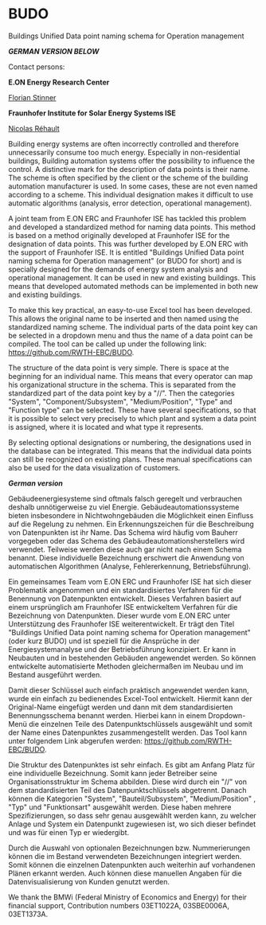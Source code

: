 # BUDO
Buildings Unified Data point naming schema for Operation management

***GERMAN VERSION BELOW***

Contact persons:

**E.ON Energy Research Center**


[Florian Stinner](fstinner@eonerc.rwth-aachen.de)

**Fraunhofer Institute for Solar Energy Systems ISE**

[Nicolas Réhault](Nicolas.Rehault@ise.fraunhofer.de)


Building energy systems are often incorrectly controlled and therefore unnecessarily consume too much energy. Especially in non-residential buildings, Building automation systems offer the possibility to influence the control. A distinctive mark for the description of data points is their name. The scheme is often specified by the client or the scheme of the building automation manufacturer is used. In some cases, these are not even named according to a scheme. This individual designation makes it difficult to use automatic algorithms (analysis, error detection, operational management). 

A joint team from E.ON ERC and Fraunhofer ISE has tackled this problem and developed a standardized method for naming data points. This method is based on a method originally developed at Fraunhofer ISE for the designation of data points. This was further developed by E.ON ERC with the support of Fraunhofer ISE. It is entitled "Buildings Unified Data point naming schema for Operation management" (or BUDO for short) and is specially designed for the demands of energy system analysis and operational management. It can be used in new and existing buildings. This means that developed automated methods can be implemented in both new and existing buildings.

To make this key practical, an easy-to-use Excel tool has been developed. This allows the original name to be inserted and then named using the standardized naming scheme. The individual parts of the data point key can be selected in a dropdown menu and thus the name of a data point can be compiled. The tool can be called up under the following link: https://github.com/RWTH-EBC/BUDO.


The structure of the data point is very simple. There is space at the beginning for an individual name. This means that every operator can map his organizational structure in the schema. This is separated from the standardized part of the data point key by a "//". Then the categories "System", "Component/Subsystem", "Medium/Position", "Type" and "Function type" can be selected. These have several specifications, so that it is possible to select very precisely to which plant and system a data point is assigned, where it is located and what type it represents.

By selecting optional designations or numbering, the designations used in the database can be integrated. This means that the individual data points can still be recognized on existing plans. These manual specifications can also be used for the data visualization of customers.


***German version***

Gebäudeenergiesysteme sind oftmals falsch geregelt und verbrauchen deshalb unnötigerweise zu viel Energie. Gebäudeautomationssysteme bieten insbesondere in Nichtwohngebäuden die Möglichkeit einen Einfluss auf die Regelung zu nehmen. Ein Erkennungszeichen für die Beschreibung von Datenpunkten ist ihr Name. Das Schema wird häufig vom Bauherr vorgegeben oder das Schema des Gebäudeautomationsherstellers wird verwendet. Teilweise werden diese auch gar nicht nach einem Schema benannt. Diese individuelle Bezeichnung erschwert die Anwendung von automatischen Algorithmen (Analyse, Fehlererkennung, Betriebsführung). 

Ein gemeinsames Team vom E.ON ERC und Fraunhofer ISE hat sich dieser Problematik angenommen und ein standardisiertes Verfahren für die Benennung von Datenpunkten entwickelt. Dieses Verfahren basiert auf einem ursprünglich am Fraunhofer ISE entwickeltem Verfahren für die Bezeichnung von Datenpunkten. Dieser wurde vom E.ON ERC unter Unterstützung des Fraunhofer ISE weiterentwickelt. Er trägt den Titel "Buildings Unified Data point naming schema for Operation management" (oder kurz BUDO) und ist speziell für die Ansprüche in der Energiesystemanalyse und der Betriebsführung konzipiert. Er kann in Neubauten und in bestehenden Gebäuden angewendet werden. So können entwickelte automatisierte Methoden gleichermaßen im Neubau und im Bestand ausgeführt werden.

Damit dieser Schlüssel auch einfach praktisch angewendet werden kann, wurde ein einfach zu bedienendes Excel-Tool entwickelt. Hiermit kann der Original-Name eingefügt werden und dann mit dem standardisierten Benennungsschema benannt werden. Hierbei kann in einem Dropdown-Menü die einzelnen Teile des Datenpunktschlüssels ausgewählt und somit der Name eines Datenpunktes zusammengestellt werden. Das Tool kann unter folgendem Link abgerufen werden: https://github.com/RWTH-EBC/BUDO.


Die Struktur des Datenpunktes ist sehr einfach. Es gibt am Anfang Platz für eine individuelle Bezeichnung. Somit kann jeder Betreiber seine Organisationsstruktur im Schema abbilden. Diese wird durch ein "//" von dem standardisierten Teil des Datenpunktschlüssels abgetrennt. Danach können die Kategorien "System", "Bauteil/Subsystem", "Medium/Position" , "Typ" und "Funktionsart" ausgewählt werden. Diese haben mehrere Spezifizierungen, so dass sehr genau ausgewählt werden kann, zu welcher Anlage und System ein Datenpunkt zugewiesen ist, wo sich dieser befindet und was für einen Typ er wiedergibt.

Durch die Auswahl von optionalen Bezeichnungen bzw. Nummerierungen können die im Bestand verwendeten Bezeichnungen integriert werden. Somit können die einzelnen Datenpunkten auch weiterhin auf vorhandenen Plänen erkannt werden. Auch können diese manuellen Angaben für die Datenvisualisierung von Kunden genutzt werden.

 
We thank the BMWi (Federal Ministry of Economics and Energy) for their financial support, 
Contribution numbers 03ET1022A, 03SBE0006A, 03ET1373A.
